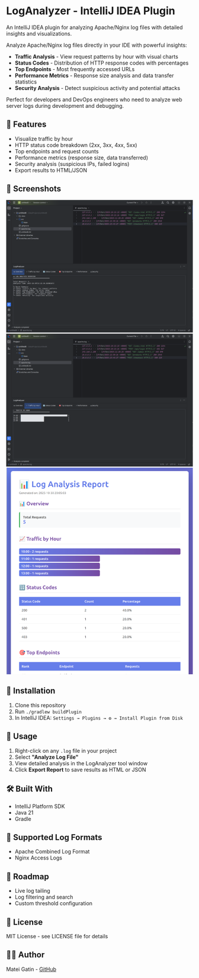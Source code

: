 
# LogAnalyzer - IntelliJ IDEA Plugin

<!-- Plugin description -->
An IntelliJ IDEA plugin for analyzing Apache/Nginx log files with detailed insights and visualizations.

Analyze Apache/Nginx log files directly in your IDE with powerful insights:
- **Traffic Analysis** - View request patterns by hour with visual charts
- **Status Codes** - Distribution of HTTP response codes with percentages
- **Top Endpoints** - Most frequently accessed URLs
- **Performance Metrics** - Response size analysis and data transfer statistics
- **Security Analysis** - Detect suspicious activity and potential attacks

Perfect for developers and DevOps engineers who need to analyze web server logs during development and debugging.
<!-- Plugin description end -->

## 🚀 Features

- Visualize traffic by hour
- HTTP status code breakdown (2xx, 3xx, 4xx, 5xx)
- Top endpoints and request counts
- Performance metrics (response size, data transferred)
- Security analysis (suspicious IPs, failed logins)
- Export results to HTML/JSON

## 📸 Screenshots

![Overview](screenshots/overview.png)
![Traffic Analysis](screenshots/traffic.png)
![HTML Page Overview](screenshots/html.png)

## 🔧 Installation

1. Clone this repository
2. Run `./gradlew buildPlugin`
3. In IntelliJ IDEA: `Settings → Plugins → ⚙️ → Install Plugin from Disk`

## 📖 Usage

1. Right-click on any `.log` file in your project
2. Select **"Analyze Log File"**
3. View detailed analysis in the LogAnalyzer tool window
4. Click **Export Report** to save results as HTML or JSON

## 🛠️ Built With

- IntelliJ Platform SDK
- Java 21
- Gradle

## 📝 Supported Log Formats

- Apache Combined Log Format
- Nginx Access Logs

## 🚧 Roadmap

- Live log tailing
- Log filtering and search
- Custom threshold configuration

## 📄 License

MIT License - see LICENSE file for details

## 👨‍💻 Author

Matei Gatin - [GitHub](https://github.com/Matei-Gatin)
